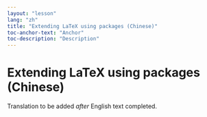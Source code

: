 ```yaml
---
layout: "lesson"
lang: "zh"
title: "Extending LaTeX using packages (Chinese)"
toc-anchor-text: "Anchor"
toc-description: "Description"
---
```


# Extending LaTeX using packages (Chinese)

Translation to be added _after_ English text completed.
